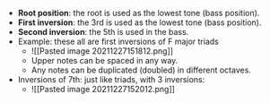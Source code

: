 - **Root position**: the root is used as the lowest tone (bass position).
- **First inversion**: the 3rd is used as the lowest tone (bass position).
- **Second inversion**: the 5th is used in the bass.
- Example: these all are first inversions of F major triads 
	- ![[Pasted image 20211227151812.png]]
	- Upper notes can be spaced in any way.
	- Any notes can be duplicated (doubled) in different octaves.
- Inversions of 7th: just like triads, with 3 inversions:
	- ![[Pasted image 20211227152012.png]]